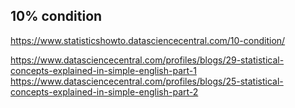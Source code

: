 ## 10% condition
https://www.statisticshowto.datasciencecentral.com/10-condition/




https://www.datasciencecentral.com/profiles/blogs/29-statistical-concepts-explained-in-simple-english-part-1
https://www.datasciencecentral.com/profiles/blogs/25-statistical-concepts-explained-in-simple-english-part-2
